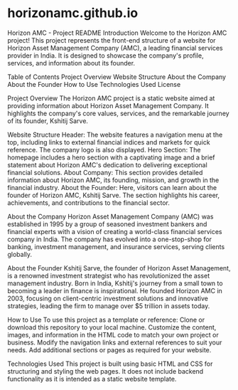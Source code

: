 # horizonamc.github.io
Horizon AMC - Project README
Introduction
Welcome to the Horizon AMC project! This project represents the front-end structure of a website for Horizon Asset Management Company (AMC), a leading financial services provider in India. It is designed to showcase the company's profile, services, and information about its founder.

Table of Contents
Project Overview
Website Structure
About the Company
About the Founder
How to Use
Technologies Used
License

Project Overview
The Horizon AMC project is a static website aimed at providing information about Horizon Asset Management Company. It highlights the company's core values, services, and the remarkable journey of its founder, Kshitij Sarve.

Website Structure
Header: The website features a navigation menu at the top, including links to external financial indices and markets for quick reference. The company logo is also displayed.
Hero Section: The homepage includes a hero section with a captivating image and a brief statement about Horizon AMC's dedication to delivering exceptional financial solutions.
About Company: This section provides detailed information about Horizon AMC, its founding, mission, and growth in the financial industry.
About the Founder: Here, visitors can learn about the founder of Horizon AMC, Kshitij Sarve. The section highlights his career, achievements, and contributions to the financial sector.

About the Company
Horizon Asset Management Company (AMC) was established in 1995 by a group of seasoned investment bankers and financial experts with a vision of creating a world-class financial services company in India. The company has evolved into a one-stop-shop for banking, investment management, and insurance services, serving clients globally.

About the Founder
Kshitij Sarve, the founder of Horizon Asset Management, is a renowned investment strategist who has revolutionized the asset management industry. Born in India, Kshitij's journey from a small town to becoming a leader in finance is inspirational. He founded Horizon AMC in 2003, focusing on client-centric investment solutions and innovative strategies, leading the firm to manage over $5 trillion in assets today.

How to Use
To use this project as a template or reference:
Clone or download this repository to your local machine.
Customize the content, images, and information in the HTML code to match your own project or business.
Modify the navigation links and external references to suit your needs.
Add additional sections or pages as required for your website.

Technologies Used
This project is built using basic HTML and CSS for structuring and styling the web pages. It does not include backend functionality as it is intended as a static website template.
